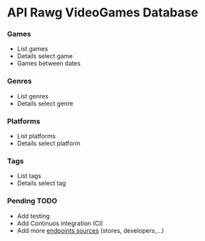 # API Rawg VideoGames Database

### Games
* List games
* Details select game
* Games between dates

### Genres
* List genres
* Details select genre

### Platforms
* List platforms
* Details select platform

### Tags
* List tags
* Details select tag

### Pending TODO

* Add testing
* Add Continuos integration (CI)
* Add more [endpoints sources](https://api.rawg.io/docs/) (stores, developers,...)

